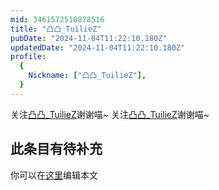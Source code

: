 ```yaml
---
mid: 3461572510878516
title: "凸凸_TuilieZ"
pubDate: "2024-11-04T11:22:10.180Z"
updatedDate: "2024-11-04T11:22:10.180Z"
profile:
  {
    Nickname: ["凸凸_TuilieZ"],
  }
---
```


关注[凸凸_TuilieZ](https://space.bilibili.com/3461572510878516)谢谢喵~ 关注[凸凸_TuilieZ](https://space.bilibili.com/3461572510878516)谢谢喵~

## 此条目有待补充
你可以在[这里](https://github.com/Yuhanawa/VTuber.ICU-Content/edit/master/v/凸凸_TuilieZ/index.md)编辑本文
